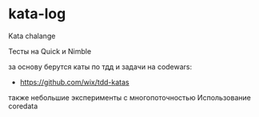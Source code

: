 # kata-log
Kata chalange

Тесты на Quick и Nimble

за основу берутся каты по тдд и задачи на codewars: 
- https://github.com/wix/tdd-katas

также небольшие эксперименты с многопоточностью
Использование coredata
